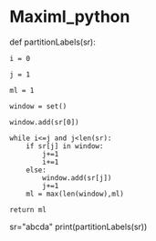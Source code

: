 # Maximl_python
def partitionLabels(sr):
   
    i = 0
    
    j = 1
    
    ml = 1
    
    window = set()
    
    window.add(sr[0])

    while i<=j and j<len(sr):
        if sr[j] in window:
            j+=1
            i+=1
        else:
            window.add(sr[j])
            j+=1
        ml = max(len(window),ml)

    return ml
sr="abcda"
print(partitionLabels(sr))
